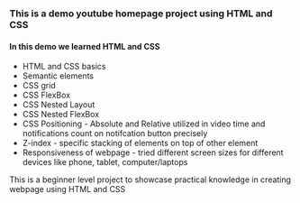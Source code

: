 ### This is a demo youtube homepage project using HTML and CSS

#### In this demo we learned HTML and CSS

- HTML and CSS basics
- Semantic elements
- CSS grid
- CSS FlexBox
- CSS Nested Layout
- CSS Nested FlexBox
- CSS Positioning - Absolute and Relative utilized in video time and notifications count on notifcation button precisely
- Z-index - specific stacking of elements on top of other element
- Responsiveness of webpage - tried different screen sizes for different devices like phone, tablet, computer/laptops

This is a beginner level project to showcase practical knowledge in creating webpage using HTML and CSS
